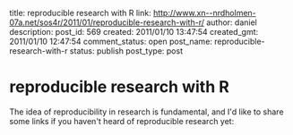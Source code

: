 title: reproducible research with R
link: http://www.xn--nrdholmen-07a.net/sos4r/2011/01/reproducible-research-with-r/
author: daniel
description: 
post_id: 569
created: 2011/01/10 13:47:54
created_gmt: 2011/01/10 12:47:54
comment_status: open
post_name: reproducible-research-with-r
status: publish
post_type: post

# reproducible research with R

The idea of reproducibility in research is fundamental, and I'd like to share some links if you haven't heard of reproducible research yet: